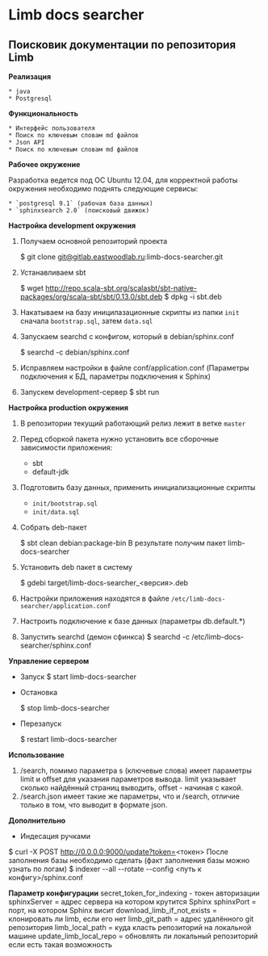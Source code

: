 Limb docs searcher
==================

Поисковик документации по репозитория Limb
-------------------------------------------------

**Реализация**

    * java
    * Postgresql

**Функциональность**

    * Интерфейс пользователя
    * Поиск по ключевым словам md файлов
    * Json API
    * Поиск по ключевым словам md файлов

**Рабочее окружение**

Разработка ведется под ОС Ubuntu 12.04, для корректной работы окружения необходимо поднять следующие сервисы:

    * `postgresql 9.1` (рабочая база данных)
    * `sphinxsearch 2.0` (поисковый движок)

**Настройка development окружения**

1. Получаем основной репозиторий проекта

    $ git clone git@gitlab.eastwoodlab.ru:limb-docs-searcher.git
2. Устанавливаем sbt

    $ wget http://repo.scala-sbt.org/scalasbt/sbt-native-packages/org/scala-sbt/sbt/0.13.0/sbt.deb
    $ dpkg -i sbt.deb
3. Накатываем на базу иницилазационные скрипты из папки `init` сначала `bootstrap.sql`, затем `data.sql`
4. Запускаем searchd c конфигом, который в debian/sphinx.conf

    $ searchd -c debian/sphinx.conf
5. Исправляем настройки в файле conf/application.conf (Параметры подключения к БД, параметры подключения к Sphinx)
6. Запускем development-сервер
   $ sbt run

**Настройка production окружения**

1. В репозитории текущий работающий релиз лежит в ветке `master`
2. Перед сборкой пакета нужно установить все сборочные зависимости приложения:
   * sbt
   * default-jdk
3. Подготовить базу данных, применить инициализационные скрипты
   * `init/bootstrap.sql`
   * `init/data.sql`
4. Собрать deb-пакет

   $ sbt clean debian:package-bin
 В результате получим пакет limb-docs-searcher
5. Установить deb пакет в систему

   $ gdebi target/limb-docs-searcher_<версия>.deb
5. Настройки приложения находятся в файле `/etc/limb-docs-searcher/application.conf`
6. Настроить подключение к базе данных (параметры db.default.*)
7. Запустить searchd (демон сфинкса)
   $ searchd -c /etc/limb-docs-searcher/sphinx.conf

**Управление сервером**

* Запуск
  $ start limb-docs-searcher

* Остановка

  $ stop limb-docs-searcher
* Перезапуск

  $ restart limb-docs-searcher

**Использование**

1. /search, помимо параметра s (ключевые слова) имеет параметры limit и offset для указания параметров вывода.
limit указывает сколько найдённый страниц выводить, offset - начиная с какой.
2. /search.json имеет такие же параметры, что и /search, отличие только в том, что выводит в формате json.

**Дополнительно**

* Индесация ручками

$ curl -X POST http://0.0.0.0:9000/update?token=<токен>
После заполнения базы необходимо сделать (факт заполнения базы можно узнать по логам)
$ indexer --all --rotate --config <путь к конфигу>/sphinx.conf

**Параметр конфигурации**
secret_token_for_indexing - токен авторизации
sphinxServer = адрес сервера на котором крутится Sphinx
sphinxPort = порт, на котором Sphinx висит
download_limb_if_not_exists = клонировать ли limb, если его нет
limb_git_path = адрес удалённого git репозитория
limb_local_path = куда класть репозиторий на локальной машине
update_limb_local_repo = обновлять ли локальный репозиторий если есть такая возможность
